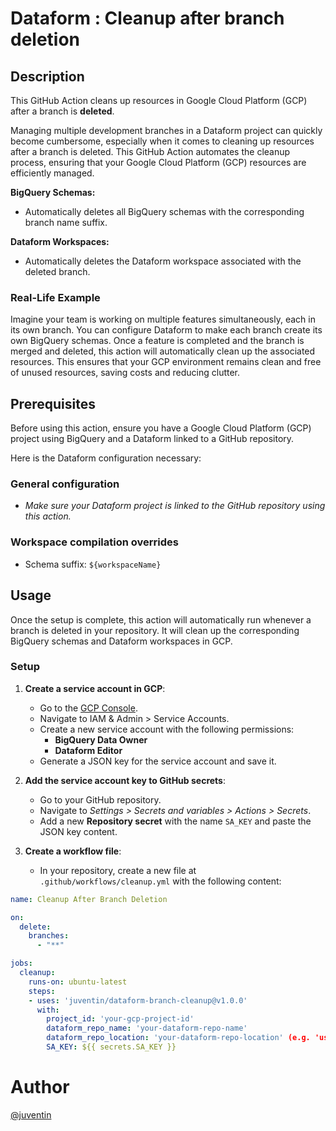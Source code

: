 # Dataform : Cleanup after branch deletion

## Description

This GitHub Action cleans up resources in Google Cloud Platform (GCP) after a branch is **deleted**. 

Managing multiple development branches in a Dataform project can quickly become cumbersome, especially when it comes to cleaning up resources after a branch is deleted. This GitHub Action automates the cleanup process, ensuring that your Google Cloud Platform (GCP) resources are efficiently managed.

**BigQuery Schemas:**
- Automatically deletes all BigQuery schemas with the corresponding branch name suffix.

**Dataform Workspaces:**
- Automatically deletes the Dataform workspace associated with the deleted branch.

### Real-Life Example

Imagine your team is working on multiple features simultaneously, each in its own branch. You can configure Dataform to make each branch create its own BigQuery schemas. Once a feature is completed and the branch is merged and deleted, this action will automatically clean up the associated resources. This ensures that your GCP environment remains clean and free of unused resources, saving costs and reducing clutter.

## Prerequisites

Before using this action, ensure you have a Google Cloud Platform (GCP) project using BigQuery and a Dataform linked to a GitHub repository.

Here is the Dataform configuration necessary:
### General configuration
- *Make sure your Dataform project is linked to the GitHub repository using this action.*

### Workspace compilation overrides
- Schema suffix: `${workspaceName}`

## Usage

Once the setup is complete, this action will automatically run whenever a branch is deleted in your repository. It will clean up the corresponding BigQuery schemas and Dataform workspaces in GCP.

### Setup

1. **Create a service account in GCP**:
   - Go to the [GCP Console](https://console.cloud.google.com/).
   - Navigate to IAM & Admin > Service Accounts.
   - Create a new service account with the following permissions:
     - **BigQuery Data Owner**
     - **Dataform Editor**
   - Generate a JSON key for the service account and save it.

2. **Add the service account key to GitHub secrets**:
   - Go to your GitHub repository.
   - Navigate to *Settings > Secrets and variables > Actions > Secrets*.
   - Add a new **Repository secret** with the name `SA_KEY` and paste the JSON key content.

3. **Create a workflow file**:
   - In your repository, create a new file at `.github/workflows/cleanup.yml` with the following content:

```yaml
name: Cleanup After Branch Deletion

on:
  delete:
    branches:
      - "**"

jobs:
  cleanup:
    runs-on: ubuntu-latest
    steps:
    - uses: 'juventin/dataform-branch-cleanup@v1.0.0'
      with:
        project_id: 'your-gcp-project-id'
        dataform_repo_name: 'your-dataform-repo-name'
        dataform_repo_location: 'your-dataform-repo-location' (e.g. 'us-central1')
        SA_KEY: ${{ secrets.SA_KEY }}
```

# Author
[@juventin](https://github.com/Juventin)
